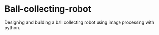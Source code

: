 # Ball-collecting-robot
Designing and building a ball collecting robot using image processing with python.

